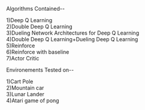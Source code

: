 Algorithms Contained--

1)Deep Q Learning \
2)Double Deep Q Learning \
3)Dueling Network Architectures for Deep Q Learning \
4)Double Deep Q Learning+Dueling Deep Q Learning \
5)Reinforce \
6)Reinforce with baseline \
7)Actor Critic 

Environements Tested on--

1)Cart Pole \
2)Mountain car \
3)Lunar Lander \
4)Atari game of pong 

